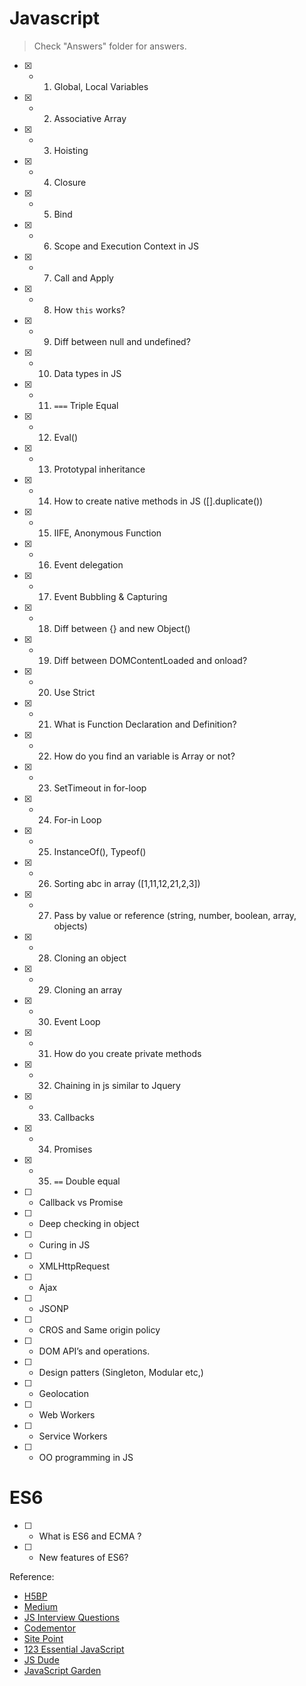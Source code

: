 # Javascript

> Check "Answers" folder for answers.

- [x] - 01. Global, Local Variables
- [x] - 02. Associative Array
- [x] - 03. Hoisting
- [x] - 04. Closure
- [x] - 05. Bind
- [x] - 06. Scope and Execution Context in JS
- [x] - 07. Call and Apply
- [x] - 08. How `this` works?
- [x] - 09. Diff between null and undefined?
- [x] - 10. Data types in JS
- [x] - 11. `===` Triple Equal
- [x] - 12. Eval()
- [x] - 13. Prototypal inheritance
- [x] - 14. How to create native methods in JS ([].duplicate())
- [x] - 15. IIFE, Anonymous Function
- [x] - 16. Event delegation
- [x] - 17. Event Bubbling & Capturing
- [x] - 18. Diff between {} and new Object()
- [x] - 19. Diff between DOMContentLoaded and onload?
- [x] - 20. Use Strict
- [x] - 21. What is Function Declaration and Definition?
- [x] - 22. How do you find an variable is Array or not?
- [x] - 23. SetTimeout in for-loop
- [x] - 24. For-in Loop
- [x] - 25. InstanceOf(), Typeof()
- [x] - 26. Sorting abc in array ([1,11,12,21,2,3])
- [x] - 27. Pass by value or reference (string, number, boolean, array, objects)
- [x] - 28. Cloning an object
- [x] - 29. Cloning an array
- [x] - 30. Event Loop
- [x] - 31. How do you create private methods
- [x] - 32. Chaining in js similar to Jquery
- [x] - 33. Callbacks
- [x] - 34. Promises
- [x] - 35. `==` Double equal
- [ ] - Callback vs Promise
- [ ] - Deep checking in object
- [ ] - Curing in JS
- [ ] - XMLHttpRequest
- [ ] - Ajax
- [ ] - JSONP
- [ ] - CROS and Same origin policy
- [ ] - DOM API’s and operations.
- [ ] - Design patters (Singleton, Modular etc,)
- [ ] - Geolocation
- [ ] - Web Workers
- [ ] - Service Workers
- [ ] - OO programming in JS

# ES6

- [ ] - What is ES6 and ECMA ?
- [ ] - New features of ES6?

Reference:

- [H5BP](https://github.com/h5bp/Front-end-Developer-Interview-Questions#css-questions)
- [Medium](https://medium.com/javascript-scene/10-interview-questions-every-javascript-developer-should-know-6fa6bdf5ad95#.iybw0vavi)
- [JS Interview Questions](https://github.com/gokulkrishh/js-interview-questions)
- [Codementor](https://www.codementor.io/javascript/tutorial/21-essential-javascript-tech-interview-practice-questions-answers)
- [Site Point](https://www.sitepoint.com/5-javascript-interview-exercises/)
- [123 Essential JavaScript](https://github.com/nishant8BITS/123-Essential-JavaScript-Interview-Question)
- [JS Dude](http://www.thatjsdude.com/interview/js2.html)
- [JavaScript Garden](http://bonsaiden.github.io/JavaScript-Garden/)
